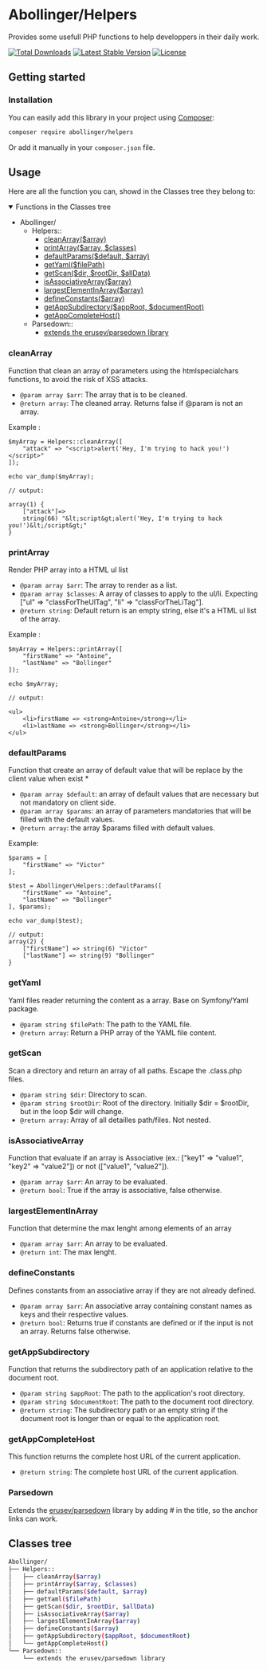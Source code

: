 # Abollinger/Helpers

Provides some usefull PHP functions to help developpers in their daily work.


[![Total Downloads](https://img.shields.io/packagist/dt/abollinger/helpers)](https://packagist.org/packages/abollinger/helpers)
[![Latest Stable Version](https://img.shields.io/packagist/v/abollinger/helpers)](https://packagist.org/packages/abollinger/helpers)
[![License](https://img.shields.io/packagist/l/abollinger/helpers)](https://packagist.org/packages/abollinger/helpers)

## Getting started

### Installation

You can easily add this library in your project using [Composer](https://getcomposer.org/):

```bash
composer require abollinger/helpers
```

Or add it manually in your ```composer.json``` file.

## Usage

Here are all the function you can, showd in the Classes tree they belong to:

<details open="open">
    <summary>Functions in the Classes tree</summary>
    <ul>
        <li>Abollinger/
            <ul>
                <li>Helpers::
                    <ul>
                        <li><a href="#cleanarray">cleanArray($array)</a></li>
                        <li><a href="#printarray">printArray($array, $classes)</a></li>
                        <li><a href="#defaultparams">defaultParams($default, $array)</a></li>
                        <li><a href="#getyaml">getYaml($filePath)</a></li>
                        <li><a href="#getscan">getScan($dir, $rootDir, $allData)</a></li>
                        <li><a href="#isassociativearray">isAssociativeArray($array)</a></li>
                        <li><a href="#largestelementinarray">largestElementInArray($array)</a></li>
                        <li><a href="#defineconstants">defineConstants($array)</a></li>
                        <li><a href="#getAppSubdirectory">getAppSubdirectory($appRoot, $documentRoot)</a></li>
                        <li><a href="#getAppCompleteHost">getAppCompleteHost()</a></li>
                    </ul>
                </li>
                <li>Parsedown::
                    <ul>
                        <li><a href="#erusev/parsedown">extends the erusev/parsedown library</a></li>
                    </ul>
                </li>
            </ul>
        </li>
    </ul>    
</details>

### cleanArray

Function that clean an array of parameters using the htmlspecialchars functions, to avoid the risk of XSS attacks.
* ```@param array $arr```: The array that is to be cleaned.
* ```@return array```: The cleaned array. Returns false if @param is not an array.

Example : 
```
$myArray = Helpers::cleanArray([
    "attack" => "<script>alert('Hey, I'm trying to hack you!')</script>"
]);

echo var_dump($myArray);

// output:

array(1) {
    ["attack"]=>
    string(66) "&lt;script&gt;alert('Hey, I'm trying to hack you!')&lt;/script&gt;"
}
```

### printArray

Render PHP array into a HTML ul list
* ```@param array $arr```: The array to render as a list.
* ```@param array $classes```: A array of classes to apply to the ul/li. Expecting ["ul" => "classForTheUlTag", "li" => "classForTheLiTag"].
* ```@return string```: Default return is an empty string, else it's a HTML ul list of the array.

Example : 
```
$myArray = Helpers::printArray([
    "firstName" => "Antoine",
    "lastName" => "Bollinger"
]);

echo $myArray;

// output:

<ul>
    <li>firstName => <strong>Antoine</strong></li>
    <li>lastName => <strong>Bollinger</strong></li>
</ul>
```

### defaultParams

Function that create an array of default value that will be replace by the client value when exist
* 
* ```@param array $default```: an array of default values that are necessary but not mandatory on client side.
* ```@param array $params```: an array of parameters mandatories that will be filled with the default values.
* ```@return array```: the array $params filled with default values.

Example:
```
$params = [
    "firstName" => "Victor"
];

$test = Abollinger\Helpers::defaultParams([
    "firstName" => "Antoine",
    "lastName" => "Bollinger"
], $params);

echo var_dump($test);

// output:
array(2) {
    ["firstName"] => string(6) "Victor"
    ["lastName"] => string(9) "Bollinger"
}
```

### getYaml

Yaml files reader returning the content as a array. Base on Symfony/Yaml package.
* ```@param string $filePath```: The path to the YAML file.
* ```@return array```: Return a PHP array of the YAML file content.

### getScan

Scan a directory and return an array of all paths. Escape the .class.php files.
* ```@param string $dir```:	Directory to scan.
* ```@param string $rootDir```: Root of the directory. Initially $dir = $rootDir, but in the loop $dir will change.
* ```@return array```: Array of all detailles path/files. Not nested.

### isAssociativeArray

Function that evaluate if an array is Associative (ex.: ["key1" => "value1", "key2" => "value2"]) or not (["value1", "value2"]).
* ```@param array $arr```: An array to be evaluated.
* ```@return bool```: True if the array is associative, false otherwise.

### largestElementInArray

Function that determine the max lenght among elements of an array
* ```@param array $arr```: An array to be evaluated.
* ```@return int```: The max lenght.

### defineConstants

Defines constants from an associative array if they are not already defined.
* ```@param array $arr```: An associative array containing constant names as keys and their respective values.
* ```@return bool```: Returns true if constants are defined or if the input is not an array. Returns false otherwise.

### getAppSubdirectory

Function that returns the subdirectory path of an application relative to the document root.
* ```@param string $appRoot```: The path to the application's root directory.
* ```@param string $documentRoot```: The path to the document root directory.
* ```@return string```: The subdirectory path or an empty string if the document root is longer than or equal to the application root.

### getAppCompleteHost

This function returns the complete host URL of the current application.
* ```@return string```: The complete host URL of the current application.

### Parsedown

Extends the [erusev/parsedown](https://github.com/erusev/parsedown) library by adding # in the title, so the anchor links can work.

## Classes tree

```bash
Abollinger/
├── Helpers::
│   ├── cleanArray($array)
│   ├── printArray($array, $classes)
│   ├── defaultParams($default, $array)
│   ├── getYaml($filePath)
│   ├── getScan($dir, $rootDir, $allData)
│   ├── isAssociativeArray($array)
│   ├── largestElementInArray($array)
│   ├── defineConstants($array)
│   ├── getAppSubdirectory($appRoot, $documentRoot)
│   └── getAppCompleteHost()
└── Parsedown::
    └── extends the erusev/parsedown library
```
